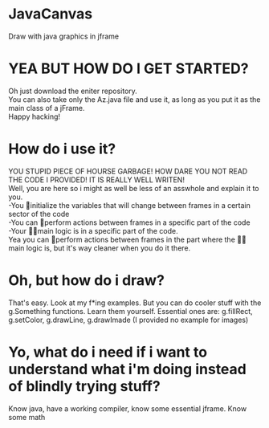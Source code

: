 # JavaCanvas
Draw with java graphics in jframe

# YEA BUT HOW DO I GET STARTED?
Oh just download the eniter repository.
<br>
You can also take only the Az.java file and use it, as long as you put it as the main class of a jFrame.
<br>
Happy hacking!

# How do i use it?
YOU STUPID PIECE OF HOURSE GARBAGE! HOW DARE YOU NOT READ THE CODE I PROVIDED! IT IS REALLY WELL WRITEN!
<br>
Well, you are here so i might as well be less of an asswhole and explain it to you.
<br>
-You 📃initialize the variables that will change between frames in a certain sector of the code
<br>
-You can 🔁perform actions between frames in a specific part of the code
<br>
-Your 🧠🎨main logic is in a specific part of the code.
<br>
Yea you can 🔁perform actions between frames in the part where the 🧠🎨main logic is, but it's way cleaner when you do it there.

# Oh, but how do i draw?
That's easy.
Look at my f*ing examples.
But you can do cooler stuff with the g.Something functions.
Learn them yourself.
Essential ones are: g.fillRect, g.setColor, g.drawLine, g.drawImade (I provided no example for images)

# Yo, what do i need if i want to understand what i'm doing instead of blindly trying stuff?
Know java, have a working compiler, know some essential jframe. Know some math
